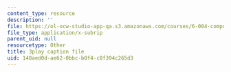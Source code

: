 ```yaml
---
content_type: resource
description: ''
file: https://ol-ocw-studio-app-qa.s3.amazonaws.com/courses/6-004-computation-structures-spring-2017/148aed0dae620bbcb0f4c8f394c265d3_3683025.srt
file_type: application/x-subrip
parent_uid: null
resourcetype: Other
title: 3play caption file
uid: 148aed0d-ae62-0bbc-b0f4-c8f394c265d3
---
```

